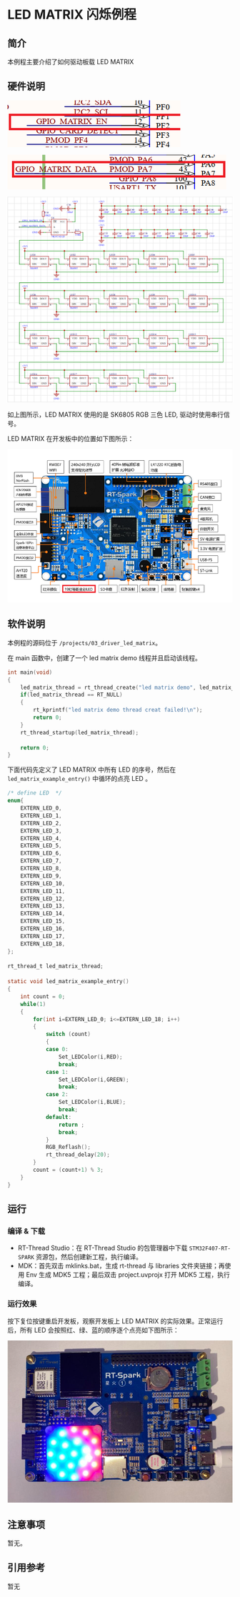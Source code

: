 # LED MATRIX 闪烁例程

## 简介

本例程主要介绍了如何驱动板载 LED MATRIX

## 硬件说明

![LED MATRIX 连接单片机使能引脚](figures/led_en.png)

![LED MATRIX 连接单片机数据引脚](figures/led_data.png)

![LED MATRIX 电路原理图](figures/led_matrix.png)

如上图所示，LED MATRIX 使用的是 SK6805 RGB 三色 LED, 驱动时使用串行信号。

LED MATRIX 在开发板中的位置如下图所示：

![LED 位置](figures/board.png)

## 软件说明

本例程的源码位于 `/projects/03_driver_led_matrix`。

在 main 函数中，创建了一个 led matrix demo 线程并且启动该线程。

```c
int main(void)
{
    led_matrix_thread = rt_thread_create("led matrix demo", led_matrix_example_entry, RT_NULL, 1024, 20, 20);
    if(led_matrix_thread == RT_NULL)
    {
        rt_kprintf("led matrix demo thread creat failed!\n");
        return 0;
    }
    rt_thread_startup(led_matrix_thread);

    return 0;
}
```

下面代码先定义了 LED MATRIX 中所有 LED 的序号，然后在  `led_matrix_example_entry()` 中循环的点亮 LED 。

```c
/* define LED  */
enum{
    EXTERN_LED_0,
    EXTERN_LED_1,
    EXTERN_LED_2,
    EXTERN_LED_3,
    EXTERN_LED_4,
    EXTERN_LED_5,
    EXTERN_LED_6,
    EXTERN_LED_7,
    EXTERN_LED_8,
    EXTERN_LED_9,
    EXTERN_LED_10,
    EXTERN_LED_11,
    EXTERN_LED_12,
    EXTERN_LED_13,
    EXTERN_LED_14,
    EXTERN_LED_15,
    EXTERN_LED_16,
    EXTERN_LED_17,
    EXTERN_LED_18,
};

rt_thread_t led_matrix_thread;

static void led_matrix_example_entry()
{
    int count = 0;
    while(1)
    {
        for(int i=EXTERN_LED_0; i<=EXTERN_LED_18; i++)
        {
            switch (count)
            {
            case 0:
                Set_LEDColor(i,RED);
                break;
            case 1:
                Set_LEDColor(i,GREEN);
                break;
            case 2:
                Set_LEDColor(i,BLUE);
                break;
            default:
                return ;
                break;
            }
            RGB_Reflash();
            rt_thread_delay(20);
        }
        count = (count+1) % 3; 
    }
}
```

##  运行

### 编译 & 下载

- RT-Thread Studio：在 RT-Thread Studio 的包管理器中下载 `STM32F407-RT-SPARK` 资源包，然后创建新工程，执行编译。
- MDK：首先双击 mklinks.bat，生成 rt-thread 与 libraries 文件夹链接；再使用 Env 生成 MDK5 工程；最后双击 project.uvprojx 打开 MDK5 工程，执行编译。

### 运行效果

按下复位按键重启开发板，观察开发板上 LED MATRIX 的实际效果。正常运行后，所有 LED 会按照红、绿、蓝的顺序逐个点亮如下图所示：

![LED 循环点亮](figures/red_light.jpg)

## 注意事项

暂无。

## 引用参考

暂无
